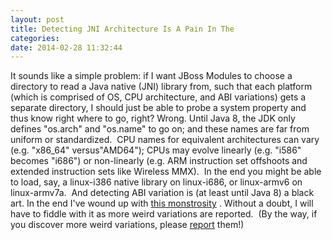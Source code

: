 ```yaml
---
layout: post
title: Detecting JNI Architecture Is A Pain In The
categories: 
date: 2014-02-28 11:32:44
---
```

 It sounds like a simple problem: if I want JBoss Modules to choose a directory to read a Java native (JNI) library from, such that each platform (which is comprised of OS, CPU architecture, and ABI variations) gets a separate directory, I should just be able to probe a system property and thus know right where to go, right? Wrong. Until Java 8, the JDK only defines "os.arch" and "os.name" to go on; and these names are far from uniform or standardized.  CPU names for equivalent architectures can vary (e.g. "x86_64" versus"AMD64"); CPUs may evolve linearly (e.g. "i586" becomes "i686") or non-linearly (e.g. ARM instruction set offshoots and extended instruction sets like Wireless MMX).  In the end you might be able to load, say, a linux-i386 native library on linux-i686, or linux-armv6 on linux-armv7a.  And detecting ABI variation is (at least until Java 8) a black art. In the end I've wound up with [this monstrosity](https://github.com/jboss-modules/jboss-modules/blob/master/src/main/java/org/jboss/modules/NativeLibraryResourceLoader.java#L47 "some ugly Java code") . Without a doubt, I will have to fiddle with it as more weird variations are reported.  (By the way, if you discover more weird variations, please [report](http://issues.jboss.org/browse/MODULES "JBoss Modules JIRA") them!)